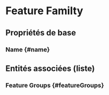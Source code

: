 #  Feature Familty
<!--- THIS FILE IS GENERATED PLEASE DO NOT EDIT IT DIRECTLY --->



## Propriétés de base

### Name {#name}
        




## Entités associées (liste)

###  Feature Groups {#featureGroups}
        




